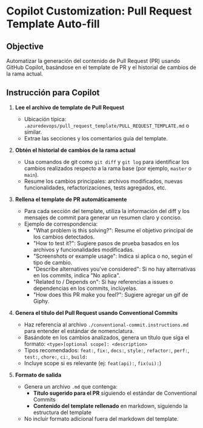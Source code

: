 # Copilot Customization: Pull Request Template Auto-fill

## Objective
Automatizar la generación del contenido de Pull Request (PR) usando GitHub Copilot, basándose en el template de PR y el historial de cambios de la rama actual.

## Instrucción para Copilot

1. **Lee el archivo de template de Pull Request**
   - Ubicación típica: `.azuredevops/pull_request_template/PULL_REQUEST_TEMPLATE.md` o similar.
   - Extrae las secciones y los comentarios guía del template.

2. **Obtén el historial de cambios de la rama actual**
   - Usa comandos de git como `git diff` y `git log` para identificar los cambios realizados respecto a la rama base (por ejemplo, `master` o `main`).
   - Resume los cambios principales: archivos modificados, nuevas funcionalidades, refactorizaciones, tests agregados, etc.

3. **Rellena el template de PR automáticamente**
   - Para cada sección del template, utiliza la información del diff y los mensajes de commit para generar un resumen claro y conciso.
   - Ejemplo de correspondencia:
     - "What problem is this solving?": Resume el objetivo principal de los cambios detectados.
     - "How to test it?": Sugiere pasos de prueba basados en los archivos y funcionalidades modificadas.
     - "Screenshots or example usage": Indica si aplica o no, según el tipo de cambio.
     - "Describe alternatives you've considered": Si no hay alternativas en los commits, indica "No aplica".
     - "Related to / Depends on": Si hay referencias a issues o dependencias en los commits, inclúyelas.
     - "How does this PR make you feel?": Sugiere agregar un gif de Giphy.

4. **Genera el título del Pull Request usando Conventional Commits**
   - Haz referencia al archivo `./conventional-commit.instructions.md` para entender el estándar de nomenclatura.
   - Basándote en los cambios analizados, genera un título que siga el formato: `<type>[optional scope]: <description>`
   - Tipos recomendados: `feat:`, `fix:`, `docs:`, `style:`, `refactor:`, `perf:`, `test:`, `chore:`, `ci:`, `build:`
   - Incluye scope si es relevante (ej: `feat(api):`, `fix(ui):`)

5. **Formato de salida**
   - Genera un archivo `.md` que contenga:
     - **Título sugerido para el PR** siguiendo el estándar de Conventional Commits
     - **Contenido del template rellenado** en markdown, siguiendo la estructura del template
   - No incluir formato adicional fuera del markdown del template.
